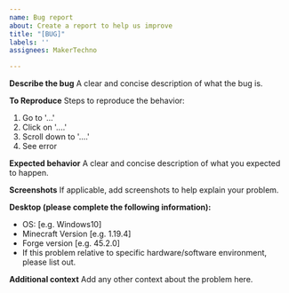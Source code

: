 ```yaml
---
name: Bug report
about: Create a report to help us improve
title: "[BUG]"
labels: ''
assignees: MakerTechno

---
```


**Describe the bug**
A clear and concise description of what the bug is.

**To Reproduce**
Steps to reproduce the behavior:
1. Go to '...'
2. Click on '....'
3. Scroll down to '....'
4. See error

**Expected behavior**
A clear and concise description of what you expected to happen.

**Screenshots**
If applicable, add screenshots to help explain your problem.

**Desktop (please complete the following information):**
 - OS: [e.g. Windows10]
 - Minecraft Version [e.g. 1.19.4]
 - Forge version [e.g. 45.2.0]
 - If this problem relative to specific hardware/software environment, please list out.

**Additional context**
Add any other context about the problem here.
